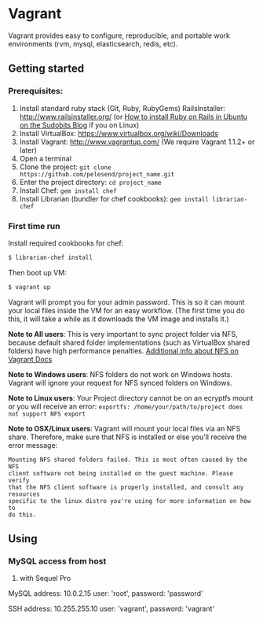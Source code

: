 # Vagrant

Vagrant provides easy to configure, reproducible, and portable work environments (rvm, mysql, elasticsearch, redis, etc).

## Getting started

### Prerequisites:

1. Install standard ruby stack (Git, Ruby, RubyGems) RailsInstaller: http://www.railsinstaller.org/ (or [How to install Ruby on Rails in Ubuntu on the Sudobits Blog](http://blog.sudobits.com/2012/05/02/how-to-install-ruby-on-rails-in-ubuntu-12-04-lts/) if you on Linux)
2. Install VirtualBox: https://www.virtualbox.org/wiki/Downloads
3. Install Vagrant: http://www.vagrantup.com/ (We require Vagrant 1.1.2+ or later)
4. Open a terminal
5. Clone the project: `git clone https://github.com/pelesend/project_name.git`
6. Enter the project directory: `cd project_name`
7. Install Chef: `gem install chef`
8. Install Librarian (bundler for chef cookbooks): `gem install librarian-chef`

### First time run

Install required cookbooks for chef:
~~~ sh
$ librarian-chef install
~~~

Then boot up VM:
~~~ sh
$ vagrant up
~~~

Vagrant will prompt you for your admin password. This is so it can mount your local files inside the VM for an easy workflow.
(The first time you do this, it will take a while as it downloads the VM image and installs it.)

**Note to All users**: This is very important to sync project folder via NFS, because default shared folder implementations (such as VirtualBox shared folders) have high performance penalties.
[Additional info about NFS on Vagrant Docs](http://docs.vagrantup.com/v2/synced-folders/nfs.html)

**Note to Windows users**: NFS folders do not work on Windows hosts. Vagrant will ignore your request for NFS synced folders on Windows.

**Note to Linux users**: Your Project directory cannot be on an ecryptfs mount or you will receive an error: `exportfs: /home/your/path/to/project does not support NFS export`

**Note to OSX/Linux users**: Vagrant will mount your local files via an NFS share. Therefore, make sure that NFS is installed or else you'll receive the error message:

```
Mounting NFS shared folders failed. This is most often caused by the NFS
client software not being installed on the guest machine. Please verify
that the NFS client software is properly installed, and consult any resources
specific to the linux distro you're using for more information on how to
do this.
```

## Using

### MySQL access from host

1) with Sequel Pro

MySQL address: 10.0.2.15
user: 'root', password: 'password'

SSH address: 10.255.255.10
user: 'vagrant', password: 'vagrant'